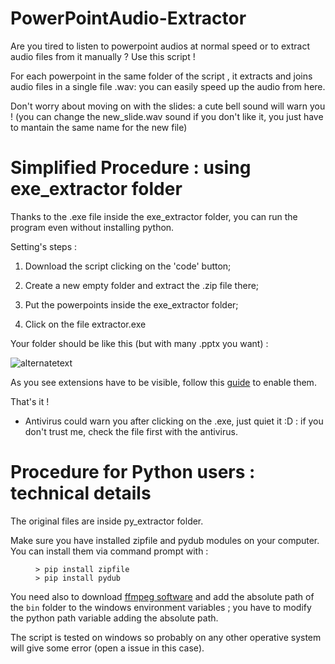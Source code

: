# PowerPointAudio-Extractor

Are you tired to listen to powerpoint audios at normal speed or to extract audio files from it manually ? Use this script ! 

For each powerpoint in the same folder of the script , it extracts and joins audio files in a single file .wav: you can easily speed up the audio from here. 

Don't worry about moving on with the slides: a cute bell sound will warn you ! (you can change the new_slide.wav sound if you don't like it, you just have to mantain the same name for the new file)

# Simplified Procedure : using exe_extractor folder

Thanks to the .exe file inside the exe_extractor folder, you can run the program even without installing python.

Setting's steps :

1) Download the script clicking on the 'code' button;

2) Create a new empty folder and extract the .zip file there;

3) Put the powerpoints inside the exe_extractor folder;

4) Click on the file extractor.exe 


Your folder should be like this (but with many .pptx you want) : 

<img src="https://user-images.githubusercontent.com/68152031/91667558-db031e80-eb05-11ea-84e9-1420556f6a09.PNG" alt="alternatetext">

As you see extensions have to be visible, follow this [guide](https://support.winzip.com/hc/en-us/articles/115011457948-How-to-configure-Windows-to-show-file-extensions-and-hidden-files) to enable them.

That's it ! 

- Antivirus could warn you after clicking on the .exe, just quiet it :D : if you don't trust me, check the file first with the antivirus.

# Procedure for Python users : technical details 

The original files are inside py_extractor folder.

Make sure you have installed zipfile and pydub modules on your computer.
You can install them via command prompt with :
<figure><pre><code>> pip install zipfile
> pip install pydub
</code></pre></figure>

You need also to download [ffmpeg software](https://ffmpeg.org/download.html) and add the absolute path of the <code>bin</code> folder to the windows environment variables ; you have to modify the python path variable adding the absolute path.


The script is tested on windows so probably on any other operative system will give some error (open a issue in this case).
